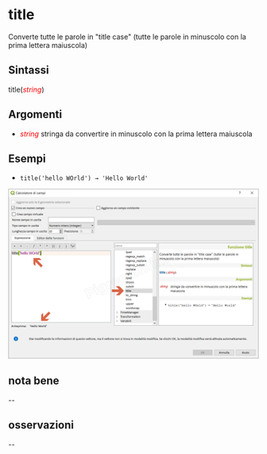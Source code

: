 # title

Converte tutte le parole in "title case" (tutte le parole in minuscolo con la prima lettera maiuscola)

## Sintassi

title(_<span style="color:red;">string</span>_)

## Argomenti

* _<span style="color:red;">string</span>_ stringa da convertire in minuscolo con la prima lettera maiuscola

## Esempi

* `title('hello WOrld') → 'Hello World'`

![](/img/stringhe_di_testo/title/title1.png)

## nota bene

--

## osservazioni

--
